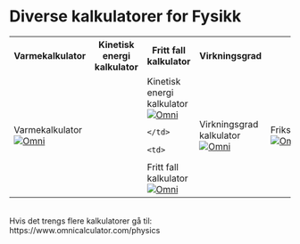 # Diverse kalkulatorer for Fysikk




<table style="width:100%">
  <tr>
    <th> Varmekalkulator</th>
    <th> Kinetisk energi kalkulator</th> 
    <th> Fritt fall kalkulator</th>
    <th> Virkningsgrad </th>
    <th> Friksjon </th>
  </tr>
  <tr>
    <td> 
      <div class="omni-calculator" data-calculator="physics/specific-heat" data-width="300" data-config='{}' data-currency="NOK" data-        show-row-controls="false" data-version="3" data-t="1552036298009"> <div class="omni-calculator-header">Varmekalkulator</div>
  <div class="omni-calculator-footer">
    <a href="https://www.omnicalculator.com/physics/specific-heat" target="_blank"><img alt="Omni" class="omni-calculator-logo" src="https://cdn.omnicalculator.com/embed/omni-calculator-logo-long.svg" /></a>
  </div>
</div>
<script async src="https://cdn.omnicalculator.com/sdk.js"></script>  </td>
    <td> 
      <div class="omni-calculator" data-calculator="physics/kinetic-energy" data-width="300" data-config='{}' data-currency="NOK" data-show-row-controls="false" data-version="3" data-t="1552036364608">
    </div>
    </td>
    <td>
<div class="omni-calculator" data-calculator="physics/kinetic-energy" data-width="300" data-config='{}' data-currency="NOK" data-show-row-controls="false" data-version="3" data-t="1552037415047">
  <div class="omni-calculator-header">Kinetisk energi kalkulator</div>
  <div class="omni-calculator-footer">
    <a href="https://www.omnicalculator.com/physics/kinetic-energy" target="_blank"><img alt="Omni" class="omni-calculator-logo" src="https://cdn.omnicalculator.com/embed/omni-calculator-logo-long.svg" /></a>
  </div>
</div>
<script async src="https://cdn.omnicalculator.com/sdk.js"></script>
      
    </td>
    
    <td>
  <div class="omni-calculator" data-calculator="physics/free-fall" data-width="300" data-config='{}' data-currency="NOK" data-show-row-controls="false" data-version="3" data-t="1552037351404">
  <div class="omni-calculator-header">Fritt fall kalkulator</div>
  <div class="omni-calculator-footer">
    <a href="https://www.omnicalculator.com/physics/free-fall" target="_blank"><img alt="Omni" class="omni-calculator-logo" src="https://cdn.omnicalculator.com/embed/omni-calculator-logo-long.svg" /></a>
  </div>
</div>
<script async src="https://cdn.omnicalculator.com/sdk.js"></script> 
    </td>
    <td>
      <div class="omni-calculator" data-calculator="physics/efficiency" data-width="300" data-config='{}' data-currency="NOK" data-show-row-controls="false" data-version="3" data-t="1552036438299">
  <div class="omni-calculator-header">Virkningsgrad kalkulator</div>
  <div class="omni-calculator-footer">
    <a href="https://www.omnicalculator.com/physics/efficiency" target="_blank"><img alt="Omni" class="omni-calculator-logo" src="https://cdn.omnicalculator.com/embed/omni-calculator-logo-long.svg" /></a>
  </div>
</div>
<script async src="https://cdn.omnicalculator.com/sdk.js"></script>
    </td>
    <td>
      <div class="omni-calculator" data-calculator="physics/friction" data-width="300" data-config='{}' data-currency="NOK" data-show-row-controls="false" data-version="3" data-t="1552036704182">
  <div class="omni-calculator-header">Friksjonskalkulator</div>
  <div class="omni-calculator-footer">
    <a href="https://www.omnicalculator.com/physics/friction" target="_blank"><img alt="Omni" class="omni-calculator-logo" src="https://cdn.omnicalculator.com/embed/omni-calculator-logo-long.svg" /></a>
  </div>
</div>
<script async src="https://cdn.omnicalculator.com/sdk.js"></script>
    </td>
    
  </tr>
</table>


<br>
Hvis det trengs flere kalkulatorer gå til: https://www.omnicalculator.com/physics 
